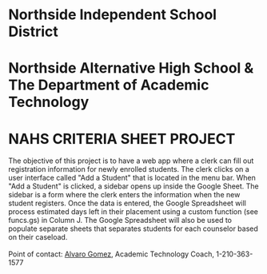 # Northside Independent School District
# Northside Alternative High School & The Department of Academic Technology
# NAHS CRITERIA SHEET PROJECT

The objective of this project is to have a web app where a clerk can fill out registration information for newly enrolled students. The clerk clicks on a user interface called "Add a Student" that is located in the menu bar. When "Add a Student" is clicked, a sidebar opens up inside the Google Sheet. The sidebar is a form where the clerk enters the information when the new student registers. Once the data is entered, the Google Spreadsheet will process estimated days left in their placement using a custom function (see funcs.gs) in Column J. The Google Spreadsheet will also be used to populate separate sheets that separates students for each counselor based on their caseload.<br><br>
Point of contact: [Alvaro Gomez](mailto:alvaro.gomez@nisd.net), Academic Technology Coach, 1-210-363-1577